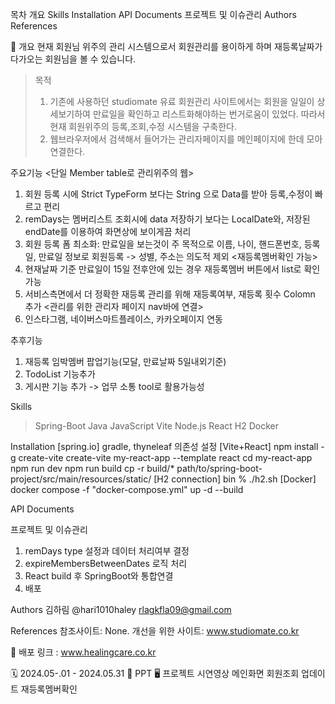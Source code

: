 목차
개요
Skills
Installation
API Documents
프로젝트 및 이슈관리
Authors
References

📖 개요
현재 회원님 위주의 관리 시스템으로서 회원관리를 용이하게 하며 재등록날짜가 다가오는 회원님을 볼 수 있습니다. 
> 목적
> 1. 기존에 사용하던 studiomate 유료 회원관리 사이트에서는 회원을 일일이 상세보기하여 만료일을 확인하고 리스트화해야하는 번거로움이 있었다. 따라서 현재 회원위주의 등록,조회,수정 시스템을 구축한다.
> 2. 웹브라우저에서 검색해서 들어가는 관리자페이지를 메인페이지에 한데 모아 연결한다.  

주요기능
<단일 Member table로 관리위주의 웹>
1. 회원 등록 시에 Strict TypeForm 보다는 String 으로 Data를 받아 등록,수정이 빠르고 편리
2. remDays는 멤버리스트 조회시에 data 저장하기 보다는 LocalDate와, 저장된 endDate를 이용하여 화면상에 보이게끔 처리
3. 회원 등록 폼 최소화: 만료일을 보는것이 주 목적으로 이름, 나이, 핸드폰번호, 등록일, 만료일 정보로 회원등록 -> 성별, 주소는 의도적 제외
<재등록멤버확인 가능>
1. 현재날짜 기준 만료일이 15일 전후안에 있는 경우 재등록멤버 버튼에서 list로 확인 가능
2. 서비스측면에서 더 정확한 재등록 관리를 위해 재등록여부, 재등록 횟수 Colomn 추가
<관리를 위한 관리자 페이지 nav바에 연결>
1. 인스타그램, 네이버스마트플레이스, 카카오페이지 연동 


추후기능
1. 재등록 임박멤버 팝업기능(모달, 만료날짜 5일내외기준)
2. TodoList 기능추가
3. 게시판 기능 추가 -> 업무 소통 tool로 활용가능성 


Skills
> Spring-Boot  Java  JavaScript
> Vite  Node.js  React
> H2  Docker 


Installation
[spring.io] 
  gradle, thyneleaf 의존성 설정
[Vite+React]
npm install -g create-vite
create-vite my-react-app --template react
cd my-react-app
npm run dev
npm run build
cp -r build/* path/to/spring-boot-project/src/main/resources/static/
[H2 connection]
bin % ./h2.sh
[Docker]
docker compose -f "docker-compose.yml" up -d --build


API Documents


프로젝트 및 이슈관리
1. remDays type 설정과 데이터 처리여부 결정
2. expireMembersBetweenDates 로직 처리
3. React build 후 SpringBoot와 통합연결
4. 배포

Authors
김하림	@hari1010haley	rlagkfla09@gmail.com


References
참조사이트: None.
개선을 위한 사이트: www.studiomate.co.kr 


🔗 배포 링크 : www.healingcare.co.kr

🗓️ 2024.05-.01 - 2024.05.31
📑 PPT
🖥️ 프로젝트 시연영상
메인화면 
회원조회 
업데이트 
재등록멤버확인 
